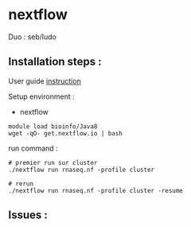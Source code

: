 # nextflow

Duo : seb/ludo

## Installation steps :

User guide [instruction](https://www.nextflow.io/docs/latest/index.html)

Setup environment :

 * nextflow
```
module load bioinfo/Java8
wget -qO- get.nextflow.io | bash
```

run command :
```
# premier run sur cluster
./nextflow run rnaseq.nf -profile cluster

# rerun
./nextflow run rnaseq.nf -profile cluster -resume
```

## Issues :



